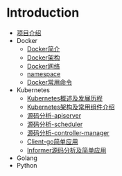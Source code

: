 # Introduction


* [项目介绍](README.md)
* Docker
    * [Docker简介](doc/docker/docker简介.md)
    * [Docker架构](doc/docker/docker架构及核心组件.md)
    * [Docker网络](doc/docker/docker网络.md)
    * [namespace](doc/docker/namespace.md)
    * [Docker常用命令](doc/docker/docker常用命令.md)
* Kubernetes
    * [Kubernetes概述及发展历程](doc/kubernetes/kubernetes概述及发展历程.md)
    * [Kubernetes架构及常用组件介绍](doc/kubernetes/kubernetes架构及常用组件介绍.md)
    * [源码分析-apiserver](doc/kubernetes/apiserver.md)
    * [源码分析-scheduler](doc/kubernetes/scheduler.md)
    * [源码分析-controller-manager](doc/kubernetes/controller-manager.md)
    * [Client-go简单应用](doc/kubernetes/kubernetes-6.md)
    * [Informer源码分析及简单应用](doc/kubernetes/kubernetes-7.md)
* Golang
* Python